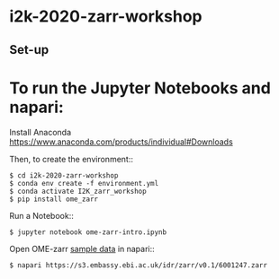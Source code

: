 # i2k-2020-zarr-workshop



## Set-up

# To run the Jupyter Notebooks and napari:

Install Anaconda https://www.anaconda.com/products/individual#Downloads

Then, to create the environment::

    $ cd i2k-2020-zarr-workshop
    $ conda env create -f environment.yml
    $ conda activate I2K_zarr_workshop
    $ pip install ome_zarr

Run a Notebook::

    $ jupyter notebook ome-zarr-intro.ipynb


Open OME-zarr [sample data](https://blog.openmicroscopy.org/file-formats/community/2020/11/04/zarr-data/) in napari::

    $ napari https://s3.embassy.ebi.ac.uk/idr/zarr/v0.1/6001247.zarr
